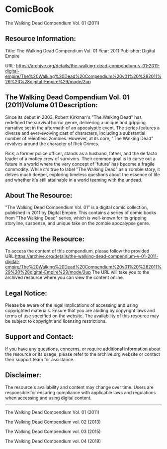 # ComicBook
The Walking Dead Compendium Vol. 01 (2011)


Resource Information:
---------------------------
Title: The Walking Dead Compendium Vol. 01
Year: 2011
Publisher: Digital Empire

URL: https://archive.org/details/the-walking-dead-compendium-v-01-2011-digital-empire/The%20Walking%20Dead%20Compendium%20v01%20%282011%29%20%28digital-Empire%29/mode/2up

The Walking Dead Compendium Vol. 01 (2011)Volume 01
Description:
---------------------------

Since its debut in 2003, Robert Kirkman's "The Walking Dead" has redefined the survival horror genre, delivering a unique and gripping narrative set in the aftermath of an apocalyptic event. The series features a diverse and ever-evolving cast of characters, including a substantial number of relentless zombies. However, at its core, "The Walking Dead" revolves around the character of Rick Grimes.

Rick, a former police officer, stands as a husband, father, and the de facto leader of a motley crew of survivors. Their common goal is to carve out a future in a world where the very concept of 'future' has become a fragile commodity. While it's true to label "The Walking Dead" as a zombie story, it delves much deeper, exploring timeless questions about the essence of life and whether it's still attainable in a world teeming with the undead.

About The Resource:
---------------------------
"The Walking Dead Compendium Vol. 01" is a digital comic collection, published in 2011 by Digital Empire. This contains a series of comic books from "The Walking Dead" series, which is well-known for its gripping storyline, suspense, and unique take on the zombie apocalypse genre.

Accessing the Resource:
---------------------------
To access the content of this compendium, please follow the provided URL:https://archive.org/details/the-walking-dead-compendium-v-01-2011-digital-empire/The%20Walking%20Dead%20Compendium%20v01%20%282011%29%20%28digital-Empire%29/mode/2up The URL will take you to the archived resource where you can view the content online.

Legal Notice:
---------------------------
Please be aware of the legal implications of accessing and using copyrighted materials. Ensure that you are abiding by copyright laws and terms of use specified on the website. The availability of this resource may be subject to copyright and licensing restrictions.

Support and Contact:
---------------------------
If you have any questions, concerns, or require additional information about the resource or its usage, please refer to the archive.org website or contact their support team for assistance.

Disclaimer:
---------------------------
The resource's availability and content may change over time. Users are responsible for ensuring compliance with applicable laws and regulations when accessing and using digital content.

---------------------------

The Walking Dead Compendium Vol. 01 (2011)

The Walking Dead Compendium vol. 02 (2013)

The Walking Dead Compendium vol. 03 (2015)

The Walking Dead Compendium vol. 04 (2019)


